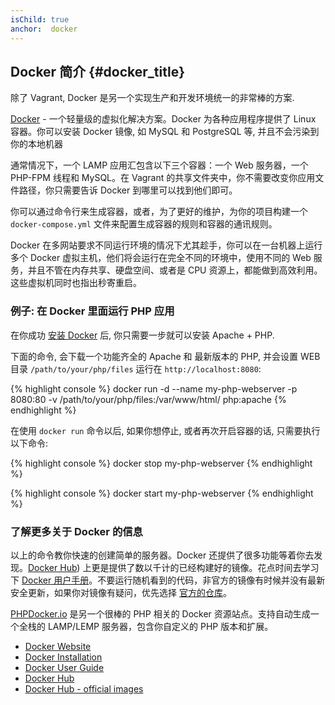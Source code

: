 ```yaml
---
isChild: true
anchor:  docker
---
```


## Docker 简介 {#docker_title}

除了 Vagrant, Docker 是另一个实现生产和开发环境统一的非常棒的方案. 

[Docker] - 一个轻量级的虚拟化解决方案。Docker 为各种应用程序提供了 Linux 容器。你可以安装 Docker 镜像, 如 MySQL 和 PostgreSQL 等, 并且不会污染到你的本地机器

通常情况下，一个 LAMP 应用汇包含以下三个容器：一个 Web 服务器，一个 PHP-FPM 线程和 MySQL。在 Vagrant 的共享文件夹中，你不需要改变你应用文件路径，你只需要告诉 Docker 到哪里可以找到他们即可。

你可以通过命令行来生成容器，或者，为了更好的维护，为你的项目构建一个 `docker-compose.yml` 文件来配置生成容器的规则和容器的通讯规则。

Docker 在多网站要求不同运行环境的情况下尤其趁手，你可以在一台机器上运行多个 Docker 虚拟主机，他们将会运行在完全不同的环境中，使用不同的 Web 服务，并且不管在内存共享、硬盘空间、或者是 CPU 资源上，都能做到高效利用。这些虚拟机同时也指出秒寄重启。

### 例子: 在 Docker 里面运行 PHP 应用

在你成功 [安装 Docker][docker-install] 后, 你只需要一步就可以安装 Apache + PHP.

下面的命令, 会下载一个功能齐全的 Apache 和 最新版本的 PHP, 并会设置 WEB 目录 `/path/to/your/php/files` 运行在 `http://localhost:8080`:

{% highlight console %}
docker run -d --name my-php-webserver -p 8080:80 -v /path/to/your/php/files:/var/www/html/ php:apache
{% endhighlight %}

在使用 `docker run` 命令以后, 如果你想停止, 或者再次开启容器的话, 只需要执行以下命令: 

{% highlight console %}
docker stop my-php-webserver
{% endhighlight %}

{% highlight console %}
docker start my-php-webserver
{% endhighlight %}

### 了解更多关于 Docker 的信息

以上的命令教你快速的创建简单的服务器。Docker 还提供了很多功能等着你去发现。[Docker Hub][docker-hub]) 上更是提供了数以千计的已经构建好的镜像。花点时间去学习下 [Docker 用户手册][docker-doc]。不要运行随机看到的代码，非官方的镜像有时候并没有最新安全更新，如果你对镜像有疑问，优先选择 [官方的仓库][docker-hub-official]。

[PHPDocker.io] 是另一个很棒的 PHP 相关的 Docker 资源站点。支持自动生成一个全栈的 LAMP/LEMP 服务器，包含你自定义的 PHP 版本和扩展。

* [Docker Website][Docker]
* [Docker Installation][docker-install]
* [Docker User Guide][docker-doc]
* [Docker Hub][docker-hub]
* [Docker Hub - official images][docker-hub-official]

[Docker]: http://docker.com/
[docker-hub]: https://hub.docker.com/
[docker-hub-official]: https://hub.docker.com/explore/
[docker-install]: https://docs.docker.com/installation/
[docker-doc]: https://docs.docker.com/userguide/
[PHPDocker.io]: https://phpdocker.io/generator
